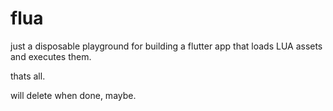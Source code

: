 # flua

just a disposable playground for building a flutter app
that loads LUA assets and executes them.

thats all.

will delete when done, maybe.
